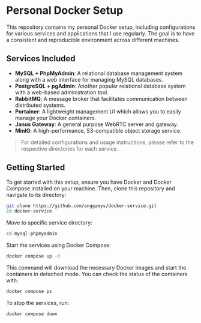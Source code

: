 # Personal Docker Setup

This repository contains my personal Docker setup, including configurations for various services and applications that I use regularly. The goal is to have a consistent and reproducible environment across different machines.

## Services Included

- **MySQL + PhpMyAdmin**: A relational database management system along with a web interface for managing MySQL databases.
- **PostgreSQL + pgAdmin**: Another popular relational database system with a web-based administration tool.
- **RabbitMQ**: A message broker that facilitates communication between distributed systems.
- **Portainer**: A lightweight management UI which allows you to easily manage your Docker containers.
- **Janus Gateway**: A general purpose WebRTC server and gateway.
- **MinIO**: A high-performance, S3-compatible object storage service.

> For detailed configurations and usage instructions, please refer to the respective directories for each service.

## Getting Started

To get started with this setup, ensure you have Docker and Docker Compose installed on your machine. Then, clone this repository and navigate to its directory:

```bash
git clone https://github.com/anggamys/docker-service.git
cd docker-service
```

Move to specific service directory:

```bash
cd mysql-phpmyadmin
```

Start the services using Docker Compose:

```bash
docker compose up -d
```

This command will download the necessary Docker images and start the containers in detached mode.
You can check the status of the containers with:

```bash
docker compose ps
```

To stop the services, run:

```bash
docker compose down
```
